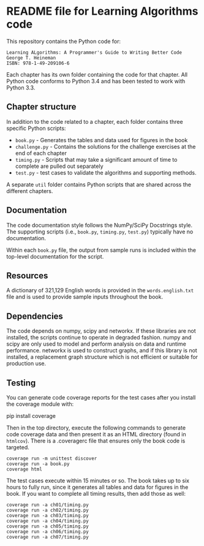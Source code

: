 # README file for Learning Algorithms code

This repository contains the Python code for:

	Learning ALgorithms: A Programmer's Guide to Writing Better Code
	George T. Heineman
	ISBN: 978-1-49-209106-6
	
Each chapter has its own folder containing the code for that chapter.
All Python code conforms to Python 3.4 and has been tested to work
with Python 3.3.

## Chapter structure

In addition to the code related to a chapter, each folder contains three 
specific Python scripts:

* `book.py` - Generates the tables and data used for figures in the book
* `challenge.py` - Contains the solutions for the challenge exercises at
                 the end of each chapter
* `timing.py` - Scripts that may take a significant amount of time to 
              complete are pulled out separately
* `test.py` - test cases to validate the algorithms and supporting methods.

A separate `util` folder contains Python scripts that are shared across
the different chapters.

## Documentation

The code documentation style follows the NumPy/SciPy Docstrings style. The
supporting scripts (i.e., `book.py`, `timing.py`, `test.py`) typically have no
documentation.

Within each `book.py` file, the output from sample runs is included within 
the top-level documentation for the script.

## Resources

A dictionary of 321,129 English words is provided in the `words.english.txt` 
file and is used to provide sample inputs throughout the book.

## Dependencies

The code depends on numpy, scipy and networkx. If these libraries are
not installed, the scripts continue to operate in degraded fashion. 
numpy and scipy are only used to model and perform analysis on data 
and runtime performance. networkx is used to construct graphs, and if 
this library is not installed, a replacement graph structure which 
is not efficient or suitable for production use.

## Testing

You can generate code coverage reports for the test cases after you install
the coverage module with:

pip install coverage

Then in the top directory, execute the following commands to generate code
coverage data and then present it as an HTML directory (found in `htmlcov`).
There is a .coveragerc file that ensures only the book code is targeted.

	coverage run -m unittest discover
	coverage run -a book.py
	coverage html

The test cases execute within 15 minutes or so. The book takes up to six hours
to fully run, since it generates all tables and data for figures in the book.
If you want to complete all timing results, then add those as well:

	coverage run -a ch01/timing.py
	coverage run -a ch02/timing.py
	coverage run -a ch03/timing.py
	coverage run -a ch04/timing.py
	coverage run -a ch05/timing.py
	coverage run -a ch06/timing.py
	coverage run -a ch07/timing.py

